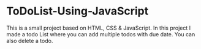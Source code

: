 # ToDoList-Using-JavaScript
This is a small project based on HTML, CSS & JavaScript. In this project I made a todo List where you can add multiple todos with due date. You can also delete a todo.
